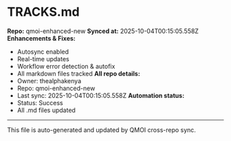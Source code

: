 # TRACKS.md

**Repo:** qmoi-enhanced-new
**Synced at:** 2025-10-04T00:15:05.558Z
**Enhancements & Fixes:**
- Autosync enabled
- Real-time updates
- Workflow error detection & autofix
- All markdown files tracked
**All repo details:**
- Owner: thealphakenya
- Repo: qmoi-enhanced-new
- Last sync: 2025-10-04T00:15:05.558Z
**Automation status:**
- Status: Success
- All .md files updated
---
This file is auto-generated and updated by QMOI cross-repo sync.
